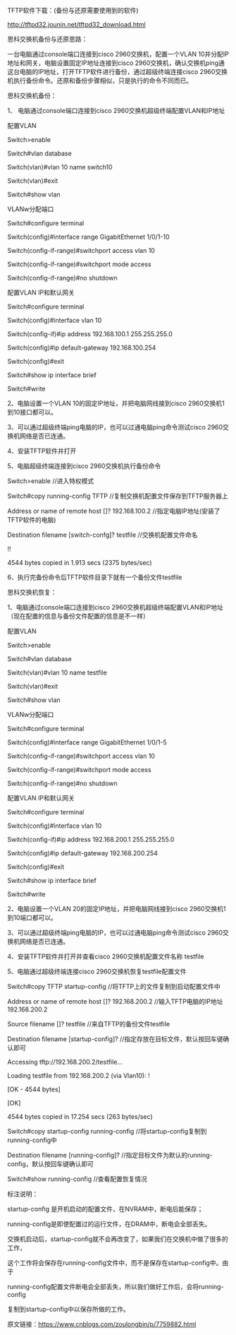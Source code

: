 TFTP软件下载：(备份与还原需要使用到的软件)

http://tftpd32.jounin.net/tftpd32_download.html

 

 

思科交换机备份与还原思路：

一台电脑通过console端口连接到cisco 2960交换机，配置一个VLAN 10并分配IP地址和网关，电脑设置固定IP地址连接到cisco 2960交换机，确认交换机ping通这台电脑的IP地址，打开TFTP软件进行备份，通过超级终端连接cisco 2960交换机执行备份命令。还原和备份步骤相似，只是执行的命令不同而已。

 

 

 

思科交换机备份：

 

1、  电脑通过console端口连接到cisco 2960交换机超级终端配置VLAN和IP地址

 

配置VLAN

Switch>enable

Switch#vlan database

Switch(vlan)#vlan 10 name switch10

Switch(vlan)#exit

Switch#show vlan

 

VLANw分配端口

Switch#configure terminal

Switch(config)#interface range GigabitEthernet 1/0/1-10

Switch(config-if-range)#switchport access vlan 10

Switch(config-if-range)#switchport mode access

Switch(config-if-range)#no shutdown

 

配置VLAN IP和默认网关

Switch#configure terminal

Switch(config)#interface vlan 10

Switch(config-if)#ip address 192.168.100.1 255.255.255.0

Switch(config)#ip default-gateway 192.168.100.254

Switch(config)#exit

Switch#show ip interface brief

Switch#write

 

 

2、电脑设置一个VLAN 10的固定IP地址，并把电脑网线接到cisco 2960交换机1到10接口都可以。



3、可以通过超级终端ping电脑的IP，也可以过通电脑ping命令测试cisco 2960交换机网络是否已连通。



 

4、安装TFTP软件并打开


5、电脑超级终端连接到cisco 2960交换机执行备份命令

Switch>enable                            //进入特权模式

Switch#copy running-config TFTP             //复制交换机配置文件保存到TFTP服务器上

Address or name of remote host []? 192.168.100.2  //指定电脑IP地址(安装了TFTP软件的电脑)

Destination filename [switch-confg]? testfile        //交换机配置文件命名

!!

4544 bytes copied in 1.913 secs (2375 bytes/sec)

 

 

6、执行完备份命令后TFTP软件目录下就有一个备份文件testfile


 

思科交换机恢复：

 

1、电脑通过console端口连接到cisco 2960交换机超级终端配置VLAN和IP地址（现在配置的信息与备份文件配置的信息是不一样）

 

配置VLAN 

Switch>enable

Switch#vlan database

Switch(vlan)#vlan 10 name testfile

Switch(vlan)#exit

Switch#show vlan

 

VLANw分配端口

Switch#configure terminal

Switch(config)#interface range GigabitEthernet 1/0/1-5

Switch(config-if-range)#switchport access vlan 10

Switch(config-if-range)#switchport mode access

Switch(config-if-range)#no shutdown

 

配置VLAN IP和默认网关 

Switch#configure terminal

Switch(config)#interface vlan 10

Switch(config-if)#ip address 192.168.200.1 255.255.255.0

Switch(config)#ip default-gateway 192.168.200.254

Switch(config)#exit

Switch#show ip interface brief

Switch#write

 

 

2、电脑设置一个VLAN 20的固定IP地址，并把电脑网线接到cisco 2960交换机1到10端口都可以。

 


3、可以通过超级终端ping电脑的IP，也可以过通电脑ping命令测试cisco 2960交换机网络是否已连通。



4、安装TFTP软件并打开并查看cisco 2960交换机配置文件名称 testfile


5、电脑通过超级终端连接cisco  2960交换机恢复testfile配置文件

Switch#copy TFTP startup-config                                  //将TFTP上的文件复制到启动配置文件中

Address or name of remote host []? 192.168.200.2      //输入TFTP电脑的IP地址192.168.200.2

Source filename []? testfile                                           //来自TFTP的备份文件testfile

Destination filename [startup-config]?                         //指定存放在目标文件，默认按回车键确认即可

Accessing tftp://192.168.200.2/testfile...

Loading testfile from 192.168.200.2 (via Vlan10): !

[OK - 4544 bytes]

[OK]

4544 bytes copied in 17.254 secs (263 bytes/sec)

 

Switch#copy startup-config running-config      //将startup-config复制到running-config中

Destination filename [running-config]?        //指定目标文件为默认的running-config，默认按回车键确认即可

Switch#show running-config                 //查看配置恢复情况

 

 

 

标注说明：

startup-config 是开机启动的配置文件，在NVRAM中，断电后能保存；

running-config是即使配置过的运行文件，在DRAM中，断电会全部丢失。

交换机启动后，startup-config就不会再改变了，如果我们在交换机中做了很多的工作，

这个工作将会保存在running-config文件中，而不是保存在startup-config中。由于

running-config配置文件断电会全部丢失，所以我们做好工作后，会将running-config

复制到startup-config中以保存所做的工作。

原文链接：https://www.cnblogs.com/zoulongbin/p/7759882.html
<!-- ##{"script":"<script src='https://blog.liyifan.xyz/assets/backtotop.js'></script>"}## -->